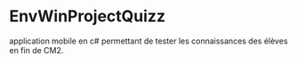 # EnvWinProjectQuizz
application mobile en c# permettant de tester les connaissances des élèves en fin de CM2.
